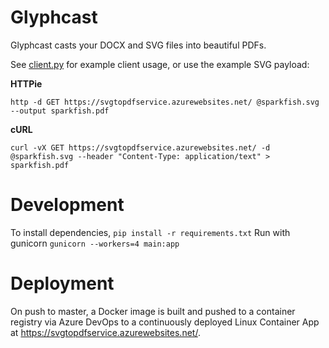 # Glyphcast

Glyphcast casts your DOCX and SVG files into beautiful PDFs. 

See [client.py](https://github.com/team-sparkfish/svg-to-pdf-service/blob/master/client.py) for example client usage, or use the example SVG payload:

**HTTPie**

``` shell
http -d GET https://svgtopdfservice.azurewebsites.net/ @sparkfish.svg --output sparkfish.pdf
```


**cURL**

``` shell
curl -vX GET https://svgtopdfservice.azurewebsites.net/ -d @sparkfish.svg --header "Content-Type: application/text" > sparkfish.pdf
```

# Development

To install dependencies, `pip install -r requirements.txt`
Run with gunicorn `gunicorn --workers=4 main:app` 

# Deployment

On push to master, a Docker image is built and pushed to a container registry via Azure DevOps to a continuously deployed Linux Container App at https://svgtopdfservice.azurewebsites.net/.
